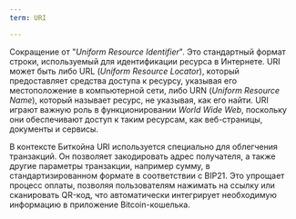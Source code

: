 ```yaml
---
term: URI

---
```

Сокращение от "*Uniform Resource Identifier*". Это стандартный формат строки, используемый для идентификации ресурса в Интернете. URI может быть либо URL (*Uniform Resource Locator*), который предоставляет средства доступа к ресурсу, указывая его местоположение в компьютерной сети, либо URN (*Uniform Resource Name*), который называет ресурс, не указывая, как его найти. URI играют важную роль в функционировании *World Wide Web*, поскольку они обеспечивают доступ к таким ресурсам, как веб-страницы, документы и сервисы.

В контексте Биткойна URI используется специально для облегчения транзакций. Он позволяет закодировать адрес получателя, а также другие параметры транзакции, например сумму, в стандартизированном формате в соответствии с BIP21. Это упрощает процесс оплаты, позволяя пользователям нажимать на ссылку или сканировать QR-код, что автоматически интегрирует необходимую информацию в приложение Bitcoin-кошелька.